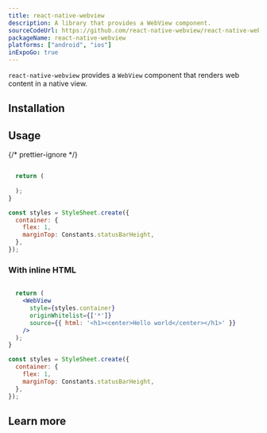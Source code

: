 ```yaml
---
title: react-native-webview
description: A library that provides a WebView component.
sourceCodeUrl: https://github.com/react-native-webview/react-native-webview
packageName: react-native-webview
platforms: ["android", "ios"]
inExpoGo: true
---
```


`react-native-webview` provides a `WebView` component that renders web content in a native view.

## Installation

## Usage

{/* prettier-ignore */}
```jsx collapseHeight=310

  return (
    
  );
}

const styles = StyleSheet.create({
  container: {
    flex: 1,
    marginTop: Constants.statusBarHeight,
  },
});
```

### With inline HTML

```jsx collapseHeight=310

  return (
    <WebView
      style={styles.container}
      originWhitelist={['*']}
      source={{ html: '<h1><center>Hello world</center></h1>' }}
    />
  );
}

const styles = StyleSheet.create({
  container: {
    flex: 1,
    marginTop: Constants.statusBarHeight,
  },
});
```

## Learn more